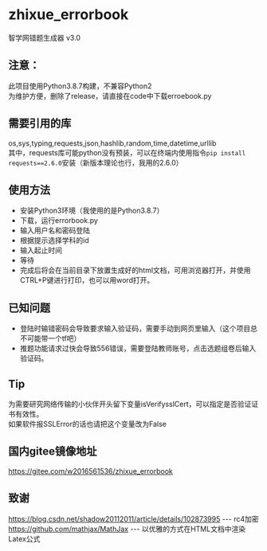 # zhixue_errorbook
智学网错题生成器 v3.0
 
## 注意：  
此项目使用Python3.8.7构建，不兼容Python2  
为维护方便，删除了release，请直接在code中下载erroebook.py    

## 需要引用的库  
  os,sys,typing,requests,json,hashlib,random,time,datetime,urllib  
 其中，requests库可能python没有预装，可以在终端内使用指令`pip install requests==2.6.0`安装（新版本理论也行，我用的2.6.0）  

## 使用方法    
* 安装Python3环境（我使用的是Python3.8.7）  
* 下载，运行errorbook.py  
* 输入用户名和密码登陆  
* 根据提示选择学科的id  
* 输入起止时间  
* 等待  
* 完成后将会在当前目录下放置生成好的html文档，可用浏览器打开，并使用CTRL+P键进行打印，也可以用word打开。  
  
## 已知问题  
* 登陆时输错密码会导致要求输入验证码，需要手动到网页里输入（这个项目总不可能带一个tf吧）
* 推题功能请求过快会导致556错误，需要登陆教师账号，点击选题组卷后输入验证码。
  
## Tip  
为需要研究网络传输的小伙伴开头留下变量isVerifysslCert，可以指定是否验证证书有效性。  
如果软件报SSLError的话也请把这个变量改为False  

## 国内gitee镜像地址  
https://gitee.com/w2016561536/zhixue_errorbook
  
## 致谢  
https://blog.csdn.net/shadow20112011/article/details/102873995  ---   rc4加密   
https://github.com/mathjax/MathJax  ---  以优雅的方式在HTML文档中渲染Latex公式  

